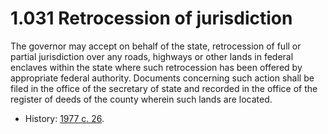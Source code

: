1.031 Retrocession of jurisdiction
==================================

The governor may accept on behalf of the state, retrocession of full or partial jurisdiction over any roads, highways or other lands in federal enclaves within the state where such retrocession has been offered by appropriate federal authority. Documents concerning such action shall be filed in the office of the secretary of state and recorded in the office of the register of deeds of the county wherein such lands are located.
  + History: [1977 c. 26](http://docs.legis.wisconsin.gov/document/acts/1977/26).

